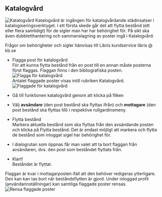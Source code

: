 

## Katalogvård

![Katalogvård](Katalogvard.png)
Katalogvård är ingången för katalogvårdande städinsatser i katalogiseringsverktyget. I ett första skede går det att flytta bestånd (ett eller flera samtidigt) för de sigler man har har behörighet för. På sikt ska även dubbletthantering och sammanslagning av poster ingå i Katalogvård.

Frågor om behörigheter och sigler hänvisas till Libris kundservice libris @ kb.se


  * Flagga post för katalogvård
    </br>För att kunna flytta bestånd från en post till en annan måste posterna först flaggas. Flaggan finns i den bibliografiska posten.
    ![Flagga för katalogvård](Flaggakatalogvard.png)
    </br>Antalet flaggade poster visas intill rubriken Katalogvård.
    ![Flaggade för katalogvård](Flaggadeforkatalogvard.png)

  * Gå till funktionen katalogvård genom att klicka på fliken
  
  * Välj **avsändare** (den post bestånd ska flyttas ifrån) och **mottagare** (den post bestånd ska flyttas till) i respektive rullgardinsmeny.

  * Flytta bestånd
    </br>Markera aktuella bestånd som ska flyttas från den avsändande posten och klicka på Flytta bestånd. Det är endast möjligt att markera och flytta de bestånd som inloggat sigel har behörighet för. 
 
  * I dialogrutan som öppnas får man valet att ta bort flaggan från avsändaren, dvs. den post som beståndet flyttats från.
  
  * Klart!
    </br>Beståndet är flyttat. 
    
  Flaggan är kvar i mottagarposten ifall att den behöver redigeras ytterligare. Den kan kan tas bort när beståndsflytten är gjord. Under inloggad profil (användarinställningar) kan samtliga flaggade poster rensas.
  ![Rensa flaggade poster](Rensaflaggadeposter.png)
